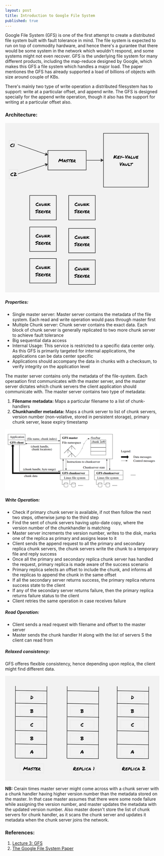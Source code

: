 ```yaml
---
layout: post
title: Introduction to Google File System
published: true
---
```


Google File System (GFS) is one of the first attempt to create a distributed file system built with fault tolerance in mind. The file system is expected to run on top of commodity hardware, and hence there's a gurantee that there would be some system in the network which wouldn't respond, and some systems might not even recover. GFS is the underlying file system for many different products, including the map-reduce designed by Google, which makes this GFS a file system which handles a major load. The paper mentiones the GFS has already supported a load of billions of objects with size around couple of KBs.

There's mainly two type of write operation a distributed filesystem has to support: write at a particular offset, and append write. The GFS is designed specially for the append write operation, though it also has the support for writing at a particular offset also.

### Architecture:

![](../images/gfs/chunkServerConfig.png)

##### Properties:
- Single master server: Master server contains the metadata of the file system. Each read and write operation would pass through master first
- Multiple Chunk server: Chunk server contains the exact data. Each block of chunk server is generally replicated to two more chunk server to achieve fault tolerance
- Big sequential data access
- Internal Usage: This service is restricted to a specific data center only. As this GFS is primarily targeted for internal applications, the applications can be data center specific
- Applications should accompany the data in chunks with a checksum, to verify integrity on the application level

The master server contains only the metadata of the file-system. Each operaation first communicates with the master server, and the master server dictates which chunk servers the client application should communicate with. The master server contains two type of metadata:
1. **Filename metadata:** Maps a particular filename to a list of chunk-handlers
2. **Chunkhandler metadata:** Maps a chunk server to list of chunk servers, version number (non-volative, stored in persistent storage), primary chunk server, lease expiry timestamp

![](../images/gfs/architecture.png)

##### Write Operation:
- Check if primary chunk server is available, if not then follow the next two steps, otherwise jump to the third step
- Find the sent of chunk servers having upto-date copy, where the version number of the chunkhandler is matching
- Master server increments the version number, writes to the disk, marks one of the replica as primary and assigns lease to it
- Client sends the append request to all the primary and secondary replica chunk servers, the chunk servers write the chunk to a temporary file and reply success
- Once all the primary and secondary replica chunk server has handled the request, primary replica is made aware of the success scenario
- Primary replica selects an offset to include the chunk, and informs all the replicas to append the chunk in the same offset
- If all the secondary server returns success, the primary replica returns success state to the client
- If any of the secondary server returns failure, then the primary replica returns failure status to the client
- Client retries the same operation in case receives failure


##### Read Operation:
- Client sends a read request with filename and offset to the master server
- Master sends the chunk handler H along with the list of servers S the client can read from 


##### Relaxed consistency:
GFS offeres flexible consistency, hence depending upon replica, the client might find different data.

![](../images/gfs/replicaDataMismatch.png)

**NB:** Cerain times master server might come across with a chunk server with a chunk handler having higher version number than the metadata stored on the master. In that case master assumes that there were some node failure while assigning the version number, and master updates the metadata with the updated version number. Also master doesn't store the list of chunk servers for chunk handler, as it scans the chunk server and updates it metadata when the chunk server joins the network.

### References:
1. [Lecture 3: GFS](https://www.youtube.com/watch?v=EpIgvowZr00)
2. [The Google File System Paper](https://storage.googleapis.com/pub-tools-public-publication-data/pdf/035fc972c796d33122033a0614bc94cff1527999.pdf)
